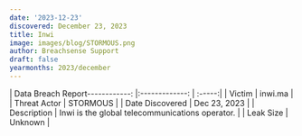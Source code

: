 ```yaml
---
date: '2023-12-23'
discovered: December 23, 2023
title: Inwi
image: images/blog/STORMOUS.png
author: Breachsense Support
draft: false
yearmonths: 2023/december
---
```


| Data Breach Report------------:     |:-------------:    | :-----:|
| Victim      | inwi.ma      | 
| Threat Actor      | STORMOUS      | 
| Date Discovered      | Dec 23, 2023      | 
| Description      | Inwi is the global telecommunications operator.      | 
| Leak Size      | Unknown      | 

